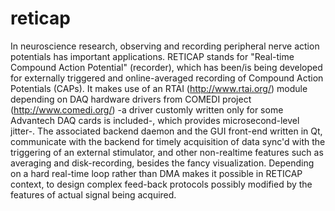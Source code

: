 # reticap
In neuroscience research, observing and recording peripheral nerve action potentials has important applications. RETICAP stands for "Real-time Compound Action Potential" (recorder), which has been/is being developed for externally triggered and online-averaged recording of Compound Action Potentials (CAPs). It makes use of an RTAI (http://www.rtai.org/) module depending on DAQ hardware drivers from COMEDI project (http://www.comedi.org/) -a driver customly written only for some Advantech DAQ cards is included-, which provides microsecond-level jitter-. The associated backend daemon and the GUI front-end written in Qt, communicate with the backend for timely acquisition of data sync'd with the triggering of an external stimulator, and other non-realtime features such as averaging and disk-recording, besides the fancy visualization. Depending on a hard real-time loop rather than DMA makes it possible in RETICAP context, to design complex feed-back protocols possibly modified by the features of actual signal being acquired.
